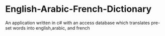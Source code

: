 English-Arabic-French-Dictionary
================================

An application written in c# with an access database which translates pre-set words into english,arabic, and french
